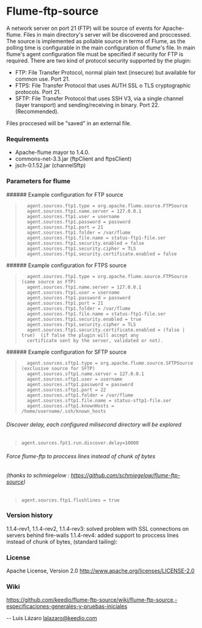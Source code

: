 Flume-ftp-source
================
A network server on port 21 (FTP) will be source of events for Apache-flume. Files in main directory's server will be discovered and proccessed. The source is implemented as pollable source in terms of Flume, as the polling time is configurable in the main configuration of flume's file.
In main flume's agent configuration file must be specified if security for FTP is required. There are two kind of protocol security supported by the plugin:

- FTP: File Transfer Protocol, normal plain text (insecure) but available for common use. Port 21.
- FTPS: File Transfer Protocol that uses AUTH SSL o TLS cryptographic protocols. Port 21.
- SFTP: File Transfer Protocol that uses SSH V3, via a single channel (layer transport) and sending/receiving in binary. Port 22.(Recommended).

Files proccesed will be "saved" in an external file.

### Requirements ######

- Apache-flume mayor to 1.4.0.
- commons-net-3.3.jar (ftpClient and ftpsClient)
- jsch-0.1.52.jar (channelSftp)


### Parameters for flume ######

###### Example configuration for FTP source
>       agent.sources.ftp1.type = org.apache.flume.source.FTPSource 
>       agent.sources.ftp1.name.server = 127.0.0.1
>       agent.sources.ftp1.user = username
>       agent.sources.ftp1.password = password
>       agent.sources.ftp1.port = 21
>       agent.sources.ftp1.folder = /var/flume
>       agent.sources.ftp1.file.name = status-ftp1-file.ser
>       agent.sources.ftp1.security.enabled = false
>       agent.sources.ftp1.security.cipher = TLS
>       agent.sources.ftp1.security.certificate.enabled = false 


###### Example configuration for FTPS source
>       agent.sources.ftp1.type = org.apache.flume.source.FTPSource (same source as FTP) 
>       agent.sources.ftp1.name.server = 127.0.0.1
>       agent.sources.ftp1.user = username
>       agent.sources.ftp1.password = password
>       agent.sources.ftp1.port = 21
>       agent.sources.ftp1.folder = /var/flume
>       agent.sources.ftp1.file.name = status-ftp1-file.ser
>       agent.sources.ftp1.security.enabled = true 
>       agent.sources.ftp1.security.cipher = TLS
>       agent.sources.ftp1.security.certificate.enabled = (false | true)  (if false the plugin will accept any 
>       certificate sent by the server, validated or not).

###### Example configuration for SFTP source
>       agent.sources.sftp1.type = org.apache.flume.source.SFTPSource (exclusive source for SFTP) 
>       agent.sources.sftp1.name.server = 127.0.0.1
>       agent.sources.sftp1.user = username
>       agent.sources.sftp1.password = password
>       agent.sources.sftp1.port = 22
>       agent.sources.sftp1.folder = /var/flume
>       agent.sources.sftp1.file.name = status-sftp1-file.ser
>       agent.sources.sftp1.knownHosts = /home/username/.ssh/known_hosts


###### Discover delay, each configured milisecond directory will be explored
>     agent.sources.fpt1.run.discover.delay=10000

###### Force flume-ftp to proccess lines instead of chunk of bytes
###### (thanks to schmiegelow : https://github.com/schmiegelow/flume-ftp-source)
>     agent.sources.ftp1.flushlines = true
      

### Version history #####
1.1.4-rev1, 1.1.4-rev2, 1.1.4-rev3: solved problem with SSL connections on servers behind fire-walls
1.1.4-rev4: added support to proccess lines instead of chunk of bytes, (standard tailing):

### License ######

Apache License, Version 2.0
http://www.apache.org/licenses/LICENSE-2.0


### Wiki ######

https://github.com/keedio/flume-ftp-source/wiki/flume-ftp-source,-especificaciones-generales-y-pruebas-iniciales



--
Luis Lázaro <lalazaro@keedio.com>

